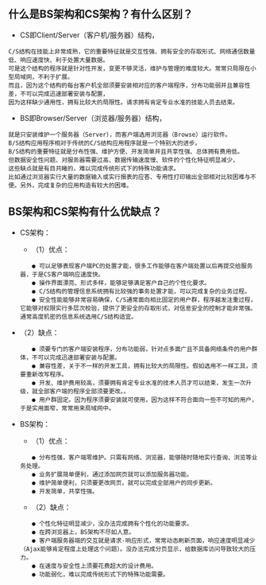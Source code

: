 ## 什么是BS架构和CS架构？有什么区别？

- CS即Client/Server（客户机/服务器）结构，

```
C/S结构在技能上非常成熟，它的重要特征就是交互性强、拥有安全的存取形式、网络通信数量低、响应速度快、利于处置大量数据。
可是这个结构的程序就是针对性开发，变更不够灵活，维护与管理的难度较大。常常只局限在小型局域网，不利于扩展。
而且，因为这个结构的每台客户机全部须要安装相对应的客户端程序，分布功能弱并且兼容性差，不可以完成迅速部署安装与配置，
因为这样缺少通用性，拥有比较大的局限性。请求拥有肯定专业水准的技能人员去结束。
```

- BS即Browser/Server（浏览器/服务器）结构，

```
就是只安装维护一个服务器（Server），而客户端选用浏览器（Browse）运行软件。
B/S结构应用程序相对于传统的C/S结构应用程序就是一个特别大的进步。
B/S结构的重要特征就是分布性强、维护方便、开发简单并且共享性强、总体拥有费用低。
但数据安全性问题、对服务器需要过高、数据传输速度慢、软件的个性化特征明显减少，
这些缺点就是有目共睹的，难以完成传统形式下的特殊功能请求。
比如通过浏览器实行大量的数据输入或实行报表的应答、专用性打印输出全部相对比较困难与不便。另外，完成复杂的应用构造有较大的困难。
```

## BS架构和CS架构有什么优缺点？

- CS架构：

  - （1）优点：

  ```
  　　● 可以足够表现客户端PC的处置才能，很多工作能够在客户端处置以后再提交给服务器，于是CS客户端响应速度快。
  　　● 操作界面漂亮、形式多样，能够足够满足客户自己的个性化要求。
  　　● C/S结构的管理信息系统拥有比较强的事务处置才能，可以完成复杂的业务过程。
  　　● 安全性能能够非常容易确保，C/S通常面向相比固定的用户群，程序越发注重过程，它能够对权限实行多层次校验，提供了更安全的存取形式，对信息安全的控制才能非常强。通常高度机密的信息系统选用C/S结构适宜。
  ```

- （2）缺点：

  ```
  　　● 须要专门的客户端安装程序，分布功能弱，针对点多面广且不具备网络条件的用户群体，不可以完成迅速部署安装与配置。
  　　● 兼容性差，关于不一样的开发工具，拥有比较大的局限性。假如选用不一样工具，须要重新改写程序。
  　　● 开发、维护费用较高，须要拥有肯定专业水准的技术人员才可以结束，发生一次升级，就全部客户端的程序全部须要更改。。
  　　● 用户群固定。因为程序须要安装就可使用，因为这样不符合面向一些不可知的用户，于是实用面窄，常常用来局域网中。
  ```

- BS架构：

  - （1）优点：

  ```
  　　● 分布性强，客户端零维护。只需有网络、浏览器，能够随时随地实行查询、浏览等业务处理。
  　　● 业务扩展简单便利，通过添加网页就可以添加服务器功能。
  　　● 维护简单便利，只须要更改网页，就可以完成全部用户的同步更新。
  　　● 开发简单，共享性强。
  ```

  - （2）缺点：

  ```
  　　● 个性化特征明显减少，没办法完成拥有个性化的功能要求。
  　　● 在跨浏览器上，BS架构不尽如人意。
  　　● 客户端服务器端的交互就是请求-响应形式，常常动态刷新页面，响应速度明显减少（Ajax能够肯定程度上处理这个问题）。没办法完成分页显示，给数据库访问导致较大的压力。
  　　● 在速度与安全性上须要花费超大的设计费用。
  　　● 功能弱化，难以完成传统形式下的特殊功能需要。
  ```

